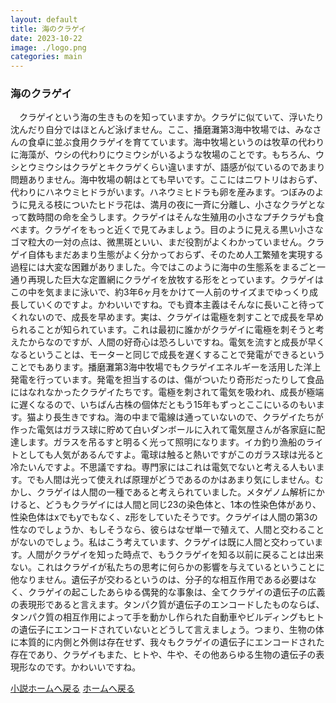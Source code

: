 ```yaml
---
layout: default
title: 海のクラゲイ
date: 2023-10-22
image: ./logo.png
categories: main
---
```


### 海のクラゲイ

　クラゲイという海の生きものを知っていますか。クラゲに似ていて、浮いたり沈んだり自分ではほとんど泳げません。ここ、播磨灘第3海中牧場では、みなさんの食卓に並ぶ食用クラゲイを育てています。海中牧場というのは牧草の代わりに海藻が、ウシの代わりにウミウシがいるような牧場のことです。もちろん、ウシとウミウシはクラゲとキクラゲくらい違いますが、語感が似ているのであまり問題ありません。海中牧場の朝はとても早いです。ここにはニワトリはおらず、代わりにハネウミヒドラがいます。ハネウミヒドラも卵を産みます。つぼみのように見える枝についたヒドラ花は、満月の夜に一斉に分離し、小さなクラゲとなって数時間の命を全うします。クラゲイはそんな生殖用の小さなプチクラゲも食べます。クラゲイをもっと近くで見てみましょう。目のように見える黒い小さなゴマ粒大の一対の点は、微黒斑といい、まだ役割がよくわかっていません。クラゲイ自体もまだあまり生態がよく分かっておらず、そのため人工繁殖を実現する過程には大変な困難がありました。今ではこのように海中の生態系をまるごと一通り再現した巨大な定置網にクラゲイを放牧する形をとっています。クラゲイはこの中を気ままに泳いで、約3年6ヶ月をかけて一人前のサイズまでゆっくり成長していくのですよ。かわいいですね。でも資本主義はそんなに長いこと待ってくれないので、成長を早めます。実は、クラゲイは電極を刺すことで成長を早められることが知られています。これは最初に誰かがクラゲイに電極を刺そうと考えたからなのですが、人間の好奇心は恐ろしいですね。電気を流すと成長が早くなるということは、モーターと同じで成長を遅くすることで発電ができるということでもあります。播磨灘第3海中牧場でもクラゲイエネルギーを活用した洋上発電を行っています。発電を担当するのは、傷がついたり奇形だったりして食品にはなれなかったクラゲイたちです。電極を刺されて電気を吸われ、成長が極端に遅くなるので、いちばん古株の個体だともう15年もずっとここにいるのもいます。猫より長生きですね。海の中まで電線は通っていないので、クラゲイたちが作った電気はガラス球に貯めて白いダンボールに入れて電気屋さんが各家庭に配達します。ガラスを吊るすと明るく光って照明になります。イカ釣り漁船のライトとしても人気があるんですよ。電球は触ると熱いですがこのガラス球は光ると冷たいんですよ。不思議ですね。専門家にはこれは電気でないと考える人もいます。でも人間は光って使えれば原理がどうであるのかはあまり気にしません。むかし、クラゲイは人間の一種であると考えられていました。メタゲノム解析にかけると、どうもクラゲイには人間と同じ23の染色体と、1本の性染色体があり、性染色体はxでもyでもなく、z形をしていたそうです。クラゲイは人間の第3の性なのでしょうか、もしそうなら、彼らはなぜ単一で殖えて、人間と交わることがないのでしょう。私はこう考えています、クラゲイは既に人間と交わっています。人間がクラゲイを知った時点で、もうクラゲイを知る以前に戻ることは出来ない。これはクラゲイが私たちの思考に何らかの影響を与えているということに他なりません。遺伝子が交わるというのは、分子的な相互作用である必要はなく、クラゲイの起こしたあらゆる偶発的な事象は、全てクラゲイの遺伝子の広義の表現形であると言えます。タンパク質が遺伝子のエンコードしたものならば、タンパク質の相互作用によって手を動かし作られた自動車やビルディングもヒトの遺伝子にエンコードされていないとどうして言えましょう。つまり、生物の体に本質的に内側と外側は存在せず、我々もクラゲイの遺伝子にエンコードされた存在であり、クラゲイもまた、ヒトや、牛や、その他あらゆる生物の遺伝子の表現形なのです。かわいいですね。


[小説ホームへ戻る](146)
[ホームへ戻る](./)